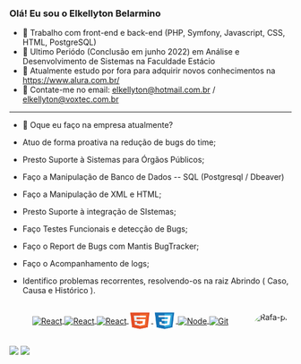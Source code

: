 ### Olá! Eu sou o Elkellyton Belarmino

- 🔭 Trabalho com front-end e back-end (PHP, Symfony, Javascript, CSS, HTML, PostgreSQL)
- 🌱 Ultimo Periódo (Conclusão em junho 2022) em Análise e Desenvolvimento de Sistemas na Faculdade Estácio
- 🌱 Atualmente estudo por fora para adquirir novos conhecimentos na https://www.alura.com.br/ 
- 👯 Contate-me no email: elkellyton@hotmail.com.br / elkellyton@voxtec.com.br

---

- 🔭 Oque eu faço na empresa atualmente?

- Atuo de forma proativa na redução de bugs do time;
- Presto Suporte à Sistemas para Órgãos Públicos;
- Faço a Manipulação de Banco de Dados -- SQL (Postgresql / Dbeaver)
- Faço a Manipulação de XML e HTML;
- Presto Suporte à integração de SIstemas;
- Faço Testes Funcionais e detecção de Bugs;
- Faço o Report de Bugs com Mantis BugTracker;
- Faço o Acompanhamento de logs;
- Identifico problemas recorrentes, resolvendo-os na raiz Abrindo ( Caso, Causa e Histórico ).

<div align="center">
  <a href="https://github.com/elkellytonbelarmino">
  <div style="display: inline_block"><br>

  <img align="center" alt="React" height="30" width="40" src="https://avatars.githubusercontent.com/u/25158?s=200&v=4">
  <img align="center" alt="React" height="30" width="40" src="https://avatars.githubusercontent.com/u/143937?s=200&v=4">
  <img align="center" alt="React" height="30" width="40" src="https://avatars.githubusercontent.com/u/2918581?s=200&v=4">
  <img align="center" alt="HTML" height="30" width="40" src="https://raw.githubusercontent.com/devicons/devicon/master/icons/html5/html5-original.svg">
  <img align="center" alt="CSS" height="30" width="40" src="https://raw.githubusercontent.com/devicons/devicon/master/icons/css3/css3-original.svg"> 
  <img align="center" alt="Node" height="30" width="40" src="https://cdn.jsdelivr.net/gh/devicons/devicon/icons/nodejs/nodejs-original.svg" />
  <img align="center" alt="Git" height="30" width="40" src="https://cdn.jsdelivr.net/gh/devicons/devicon/icons/git/git-original.svg" />
  <img align="right" alt="Rafa-pic" height="150" style="border-radius:50px;" src="https://cdn.discordapp.com/attachments/908875648729235459/948430978643296336/emote-enzo-link_avatar.png">
</div>
  
</div>
  
  ##
  
<div> 
  <a href="https://www.instagram.com/elkellyton/" target="_blank"><img src="https://img.shields.io/badge/-Instagram-%23E4405F?style=for-the-badge&logo=instagram&logoColor=white" target="_blank"></a>
  <a href="https://www.linkedin.com/in/elkellytonbelarmino/" target="_blank"><img src="https://img.shields.io/badge/-LinkedIn-%230077B5?style=for-the-badge&logo=linkedin&logoColor=white" target="_blank"></a> 
</div>
